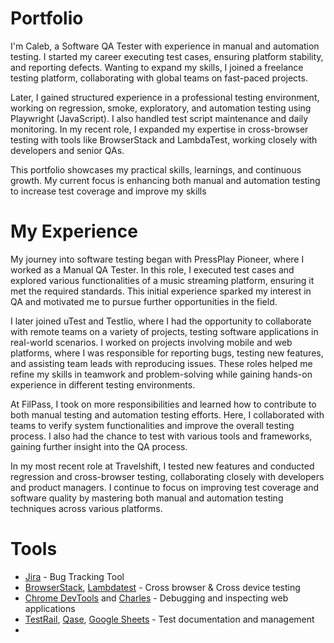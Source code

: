 # Portfolio
I'm Caleb, a Software QA Tester with experience in manual and automation testing. I started my career executing test cases, ensuring platform stability, and reporting defects. Wanting to expand my skills, I joined a freelance testing platform, collaborating with global teams on fast-paced projects.

Later, I gained structured experience in a professional testing environment, working on regression, smoke, exploratory, and automation testing using Playwright (JavaScript). I also handled test script maintenance and daily monitoring. In my recent role, I expanded my expertise in cross-browser testing with tools like BrowserStack and LambdaTest, working closely with developers and senior QAs.

This portfolio showcases my practical skills, learnings, and continuous growth. My current focus is enhancing both manual and automation testing to increase test coverage and improve my skills

# My Experience
My journey into software testing began with PressPlay Pioneer, where I worked as a Manual QA Tester. In this role, I executed test cases and explored various functionalities of a music streaming platform, ensuring it met the required standards. This initial experience sparked my interest in QA and motivated me to pursue further opportunities in the field.

I later joined uTest and Testlio, where I had the opportunity to collaborate with remote teams on a variety of projects, testing software applications in real-world scenarios. I worked on projects involving mobile and web platforms, where I was responsible for reporting bugs, testing new features, and assisting team leads with reproducing issues. These roles helped me refine my skills in teamwork and problem-solving while gaining hands-on experience in different testing environments.

At FilPass, I took on more responsibilities and learned how to contribute to both manual testing and automation testing efforts. Here, I collaborated with teams to verify system functionalities and improve the overall testing process. I also had the chance to test with various tools and frameworks, gaining further insight into the QA process.

In my most recent role at Travelshift, I tested new features and conducted regression and cross-browser testing, collaborating closely with developers and product managers. I continue to focus on improving test coverage and software quality by mastering both manual and automation testing techniques across various platforms. 

# Tools
<ul>
  <li><a href="https://www.atlassian.com/software/jira" target="_blank">Jira</a> - Bug Tracking Tool</li>
  <li><a href="https://www.browserstack.com/" target="_blank">BrowserStack</a>, <a href="https://www.lambdatest.com/" target="_blank">Lambdatest</a> - Cross browser & Cross device testing</li>
  <li><a href="https://developer.chrome.com/docs/devtools" target="_blank">Chrome DevTools</a> and <a href="https://www.charlesproxy.com/" target="_blank">Charles</a> - Debugging and inspecting web applications</li>
  <li><a href="https://www.testrail.com/" target="_blank">TestRail</a>, <a href="https://qase.io/" target="_blank">Qase</a>, <a href="https://docs.google.com/" target="_blank">Google Sheets</a> - Test documentation and management</li>
  <li><a href=""</li>
</ul>
